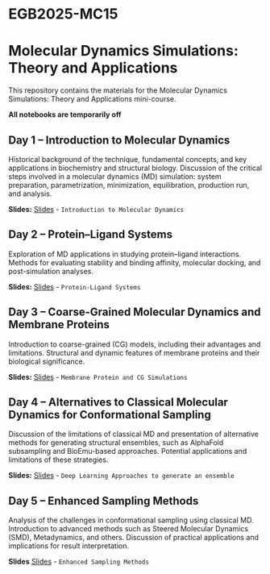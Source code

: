 # EGB2025-MC15

# Molecular Dynamics Simulations: Theory and Applications

This repository contains the materials for the Molecular Dynamics Simulations: Theory and Applications mini-course.

**All notebooks are temporarily off**

## Day 1 – Introduction to Molecular Dynamics
Historical background of the technique, fundamental concepts, and key applications in biochemistry and structural biology. Discussion of the critical steps involved in a molecular dynamics (MD) simulation: system preparation, parametrization, minimization, equilibration, production run, and analysis.

**Slides:** [Slides](https://github.com/cpedebos/EGB-MC15/raw/main/EGB_MC15_Aula_1_Introduction_to_MD.pdf)  - `Introduction to Molecular Dynamics`

## Day 2 – Protein–Ligand Systems
Exploration of MD applications in studying protein–ligand interactions. Methods for evaluating stability and binding affinity, molecular docking, and post-simulation analyses.

**Slides:** [Slides](https://github.com/cpedebos/EGB-MC15/raw/main/EGB_MC15_Aula2.pdf)  - `Protein-Ligand Systems`

## Day 3 – Coarse-Grained Molecular Dynamics and Membrane Proteins
Introduction to coarse-grained (CG) models, including their advantages and limitations. Structural and dynamic features of membrane proteins and their biological significance.

**Slides:** [Slides](https://github.com/cpedebos/EGB-MC15/blob/main/EGB%20MC15%20-%20Aula%203%20-%20CG%20and%20Membrane%20Proteins.pdf)  - `Membrane Protein and CG Simulations`

## Day 4 – Alternatives to Classical Molecular Dynamics for Conformational Sampling
Discussion of the limitations of classical MD and presentation of alternative methods for generating structural ensembles, such as AlphaFold subsampling and BioEmu-based approaches. Potential applications and limitations of these strategies.

**Slides:** [Slides](https://github.com/cpedebos/EGB-MC15/raw/main/EGB_MC15_Aula4.pdf)  - `Deep Learning Approaches to generate an ensemble`

## Day 5 – Enhanced Sampling Methods
Analysis of the challenges in conformational sampling using classical MD. Introduction to advanced methods such as Steered Molecular Dynamics (SMD), Metadynamics, and others. Discussion of practical applications and implications for result interpretation.

**Slides** [Slides](https://github.com/cpedebos/EGB-MC15/blob/main/EGB_MC15_Aula_5_Enhanced_Sampling.pdf)  - `Enhanced Sampling Methods`
